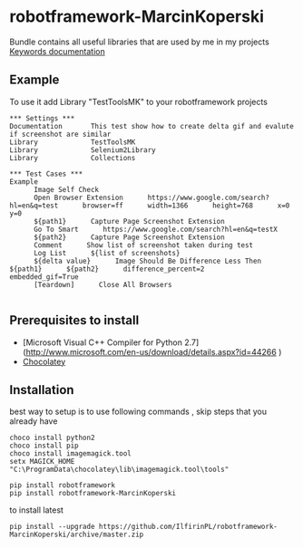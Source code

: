 # robotframework-MarcinKoperski

Bundle contains all useful libraries that are used by me in my projects
[Keywords documentation](http://htmlpreview.github.io/?https://github.com/IlfirinPL/robotframework-MarcinKoperski/blob/master/doc/TestToolsMK.html) 

## Example 
To use it add Library "TestToolsMK" to your robotframework projects


```
*** Settings ***
Documentation       This test show how to create delta gif and evalute if screenshot are similar
Library             TestToolsMK
Library             Selenium2Library
Library             Collections

*** Test Cases ***
Example
      Image Self Check
      Open Browser Extension      https://www.google.com/search?hl=en&q=test      browser=ff      width=1366      height=768      x=0      y=0
      ${path1}      Capture Page Screenshot Extension
      Go To Smart      https://www.google.com/search?hl=en&q=testX
      ${path2}      Capture Page Screenshot Extension
      Comment      Show list of screenshot taken during test
      Log List      ${list of screenshots}
      ${delta value}      Image Should Be Difference Less Then      ${path1}      ${path2}      difference_percent=2      embedded_gif=True
      [Teardown]      Close All Browsers


```

## Prerequisites to install

* [Microsoft Visual C++ Compiler for Python 2.7] (http://www.microsoft.com/en-us/download/details.aspx?id=44266 )
* [Chocolatey](https://chocolatey.org/)



## Installation 

best way to setup is to use following commands , skip steps that you already have

```
choco install python2
choco install pip
choco install imagemagick.tool
setx MAGICK_HOME "C:\ProgramData\chocolatey\lib\imagemagick.tool\tools"

pip install robotframework
pip install robotframework-MarcinKoperski
```

to install latest

```
pip install --upgrade https://github.com/IlfirinPL/robotframework-MarcinKoperski/archive/master.zip
```
